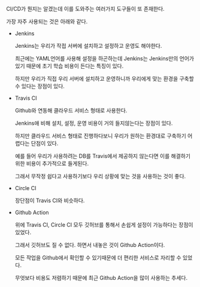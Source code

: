 CI/CD가 뭔지는 알겠는데 이를 도와주는 여러가지 도구들이 또 존재한다.

가장 자주 사용되는 것은 아래와 같다.

- Jenkins

  Jenkins는 우리가 작접 서버에 설치하고 설정하고 운영도 해야한다.

  최근에는 YAML언어를 사용해 설정을 하곤하는데 Jenkins는 Jenkins만의 언어가 있기 때문에 초기 학습 비용이 든다는 특징이 있다.

  하지만 우리가 직접 우리 서버에 설치하고 운영하니까 우리에게 맞는 환경을 구축할 수 있다는 장점이 있다.

- Travis CI

  Github와 연동해 클라우드 서비스 형태로 사용한다.

  Jenkins애 비해 설치, 설정, 운영 비용이 거의 들지않는다는 장점이 있다.

  하지만 클라우드 서비스 형태로 진행하다보니 우리가 원하는 환경대로 구축하기 어렵다는 단점이 있다.

  예를 들어 우리가 사용하려는 DB를 Travis에서 제공하지 않는다면 이를 해결하기 위한 비용이 추가적으로 들게된다.

  그래서 무작정 쉽다고 사용하기보다 우리 상황에 맞는 것을 사용하는 것이 좋다.

- Circle CI

  장단점이 Travis CI와 비슷하다.

- Github Action

  위에 Travis CI, Circle CI 모두 깃허브를 통해서 손쉽게 설정이 가능하다는 장점이 있었다.

  그래서 깃허브도 질 수 없다. 하면서 내놓은 것이 Github Action이다.

  모든 작업을 Github에서 확인할 수 있기때문에 더 편리한 서비스로 자리할 수 있었다.

  무엇보다 비용도 저렴하기 때문에 최근 Github Action을 많이 사용하는 추세다.
